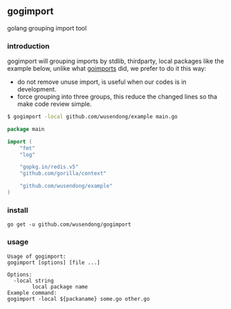 ## gogimport
golang grouping import tool

### introduction

gogimport will grouping imports by stdlib, thirdparty, local packages like the example below,
unlike what [goimports](https://godoc.org/golang.org/x/tools/cmd/goimports) did,  we prefer to do it this way:

- do not remove unuse import, is useful when our codes is in development.
- force grouping into three groups, this reduce the changed lines so tha make code review simple.

```sh
$ gogimport -local github.com/wusendong/example main.go
```

```go
package main

import (
    "fmt"
    "log"

    "gopkg.in/redis.v5"
    "github.com/gorilla/context"

    "github.com/wusendong/example"
)

```


### install
```
go get -u github.com/wusendong/gogimport
```


### usage
```
Usage of gogimport:
gogimport [options] [file ...]

Options:
  -local string
        local package name
Example command:
gogimport -local ${packaname} some.go other.go
```
